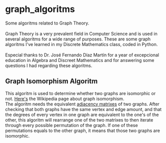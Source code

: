 # graph_algoritms
Some algoritms related to Graph Theory.
\
\
Graph Theory is a very prevalent field in Computer Science and is used in several algoritms for a wide range of purposes. These are some graph algoritms I've learned in my Discrete Mathematics class, coded in Python.
\
\
Especial thanks to Dr. José Fernando Díaz Martín for a year of excepcional education in Algebra and Discreet Mathematics and for answering some questions I had regarding these algoritms.

## Graph Isomorphism Algoritm

This algoritm is used to determine whether two graphs are isomorphic or not. [Here's](https://en.wikipedia.org/wiki/Graph_isomorphism) the Wikipedia page about graph isomorphism.
\
The algoritm needs the equivalent [adjacency matrixes](https://en.wikipedia.org/wiki/Adjacency_matrix) of two graphs. After checking that both graphs have the same vertex and edge amount, and that the degrees of every vertex in one graph are equivalent to the one's of the other, this algoritm will rearrange one of the two matrixes to then iterate through every possible permutation of the graph. If one of these permutations equals to the other graph, it means that those two graphs are isomorphic.
